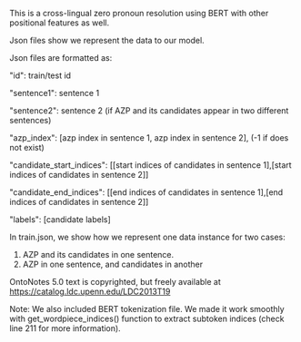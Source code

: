 This is a cross-lingual zero pronoun resolution using BERT with other positional features as well. 

Json files show we represent the data to our model. 

Json files are formatted as:

  "id": train/test id

  "sentence1": sentence 1

  "sentence2": sentence 2 (if AZP and its candidates appear in two different sentences)

  "azp_index": [azp index in sentence 1, azp index in sentence 2], (-1 if does not exist)

  "candidate_start_indices": [[start indices of candidates in sentence 1],[start indices of candidates in sentence 2]]

  "candidate_end_indices": [[end indices of candidates in sentence 1],[end indices of candidates in sentence 2]]

  "labels": [candidate labels]

In train.json, we show how we represent one data instance for two cases: 

1) AZP and its candidates in one sentence.
2) AZP in one sentence, and candidates in another  

OntoNotes 5.0 text is copyrighted, but freely available at https://catalog.ldc.upenn.edu/LDC2013T19


Note: We also included BERT tokenization file. We made it work smoothly with get_wordpiece_indices() function to extract subtoken indices (check line 211 for more information).
